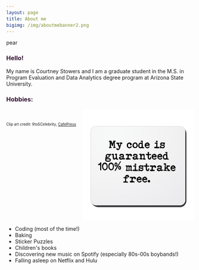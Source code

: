 ```yaml
---
layout: page
title: About me
bigimg: /img/aboutmebanner2.png
---
```

pear
<h3> Hello! </h3>

My name is Courtney Stowers and I am a graduate student in the M.S. in Program Evaluation and Data Analytics degree program at Arizona State University.

<h3> Hobbies: </h3>

<img src="/img/codeclipart.jpg" width="300"/>

<div class="list">
<ul>
<li> Coding (most of the time!) </li>
<li> Baking </li>
<li> Sticker Puzzles </li>
<li> Children's books </li>
<li> Discovering new music on Spotify (especially 80s-00s boybands!) </li>
<li> Falling asleep on Netflix and Hulu </li>
</ul>
</div>


<br>

<font size="1" markdown="1"> Clip art credit: 9to5Celebrity, [CafePress](https://www.cafepress.com/+funny_computer_programmer_joke_quote_mousepad,749921093)</font>

<br>

<style>

h3{
color: #331132;
}

img{
vertical-align: middle;
float: right;    
}

.list{
float: left;
}

.link{ color: #ff5e6c; 
}

</style>

